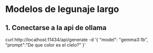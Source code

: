 # Modelos de legunaje largo

## 1. Conectarse a la api de ollama
curl http://localhost:11434/api/generate -d '{
    "model": "gemma3:1b",
    "prompt":"De que color es el cielo?"
}'